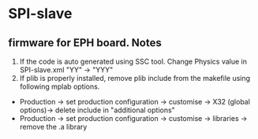 # SPI-slave
firmware for EPH board. 
Notes
----
1. If the code is auto generated using SSC tool. Change Physics value in SPI-slave.xml "YY" -> "YYY"
1. If plib is properly installed, remove plib include from the makefile using following mplab options. 
  - Production -> set production configuration -> customise -> X32 (global options)-> delete include in "additional options"
  - Production -> set production configuration -> customise -> libraries -> remove the .a library
